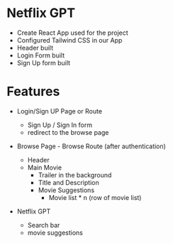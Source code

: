 # Netflix GPT

- Create React App used for the project
- Configured Tailwind CSS in our App
- Header built
- Login Form built
- Sign Up form built

# Features

- Login/Sign UP Page or Route

  - Sign Up / Sign In form
  - redirect to the browse page

- Browse Page - Browse Route (after authentication)

  - Header
  - Main Movie
    - Trailer in the background
    - Title and Description
    - Movie Suggestions
      - Movie list \* n (row of movie list)

- Netflix GPT
  - Search bar
  - movie suggestions
